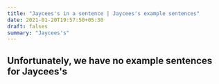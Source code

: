 ```yaml
---
title: "Jaycees's in a sentence | Jaycees's example sentences"
date: 2021-01-20T19:57:50+05:30
draft: falses
summary: "Jaycees's"
---
```

## Unfortunately, we have no example sentences for Jaycees's                 
